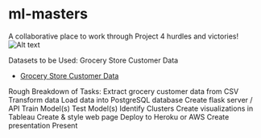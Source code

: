 # ml-masters
A collaborative place to work through Project 4 hurdles and victories!
![Alt text](static/images/proj4home.PNG?raw=true "A collaborative place to work through Project 4 hurdles and victories!")


Datasets to be Used: 
Grocery Store Customer Data
- [Grocery Store Customer Data](https://www.kaggle.com/imakash3011/customer-personality-analysis)

Rough Breakdown of Tasks: 
Extract grocery customer data from CSV
Transform data
Load data into PostgreSQL database
Create flask server / API
Train Model(s)
Test Model(s)
Identify Clusters
Create visualizations in Tableau
Create & style web page
Deploy to Heroku or AWS
Create presentation
Present
